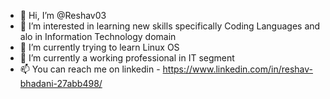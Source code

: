 - 👋 Hi, I’m @Reshav03
- 👀 I’m interested in learning new skills specifically Coding Languages and alo in Information Technology domain
- 🌱 I’m currently trying to learn Linux OS
- 💞️ I’m currently a working professional in IT segment
- 📫 You can reach me on linkedin - https://www.linkedin.com/in/reshav-bhadani-27abb498/

<!---
Reshav03/Reshav03 is a ✨ special ✨ repository because its `README.md` (this file) appears on your GitHub profile.
You can click the Preview link to take a look at your changes.
--->

